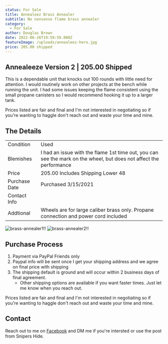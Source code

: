 ```yaml
---
status: For Sale
title: Annealeez Brass Annealer
subtitle: No nonsense flame brass annealer
category:
  - For Sale
author: Douglas Brown
date: 2022-06-26T19:59:59.000Z
featureImage: /uploads/annealeez-hero.jpg
price: 205.00 shipped
---
```

## Annealeeze Version 2 | 205.00 Shipped

This is a dependable unit that knocks out 100 rounds with little need for attention. I would routinely work on other projects at the bench while running the unit. I had some issues keeping the flame consistent using the small propane canisters so I would recommend hooking it up to a larger tank.

Prices listed are fair and final and I'm not interested in negotiating so if you're wanting to haggle don't reach out and waste your time and mine. 
## The Details

|                   |                                                      |
| ------------------| ---------------------------------------------------- |
| Condition         | Used                              |
| Blemishes         | I had an issue with the flame 1st time out, you can see the mark on the wheel, but does not affect the performance             |
| Price             | 205.00 Includes Shipping Lower 48              |
| Purchase Date     | Purchased 3/15/2021                                  |
| Contact Info      |                                                      |
| Addtional         | Wheels are for large caliber brass only.  Propane connection and power cord included |
![brass-annealer1!!](/uploads/annealeez1.jpg)
![brass-annealer2!!](/uploads/annealeezewheel.jpg)

## Purchase Process

1. Payment via PayPal Friends only
2. Paypal info will be sent once I get your shipping address and we agree on final price with shipping
3. The shipping default is ground and will occur within 2 business days of final agreement. 
    - Other shipping options are available if you want faster times. Just let me know when you reach out. 

Prices listed are fair and final and I'm not interested in negotiating so if you're wanting to haggle don't reach out and waste your time and mine. 
## Contact
Reach out to me on [Facebook](https://www.facebook.com/douglasbrownca) and DM me if you're intersted or use the post from Snipers Hide.